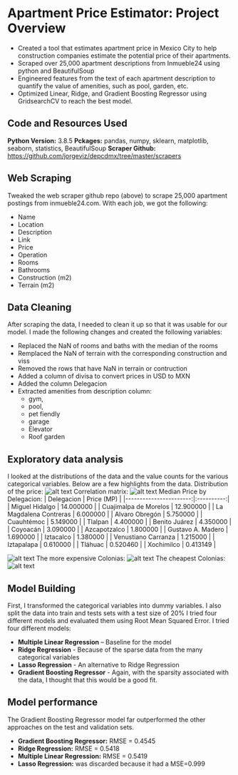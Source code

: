 # Apartment Price Estimator: Project Overview
* Created a tool that estimates apartment price in Mexico City to help construction companies estimate the potential price of their apartments.
* Scraped over 25,000 apartment descriptions from Inmueble24 using python and BeautifulSoup
* Engineered features from the text of each apartment description to quantify the value of amenities, such as pool, garden, etc.
* Optimized Linear, Ridge, and Gradient Boosting Regressor using GridsearchCV to reach the best model.
## Code and Resources Used
**Python Version:** 3.8.5
**Pckages:** pandas, numpy, sklearn, matplotlib, seaborn, statistics, BeautifulSoup
**Scraper Github:** https://github.com/jorgeviz/depcdmx/tree/master/scrapers
## Web Scraping
Tweaked the web scraper github repo (above) to scrape 25,000 apartment postings from inmueble24.com. With each job, we got the following:
* Name
* Location
* Description 
* Link 
* Price 
* Operation 
* Rooms 
* Bathrooms 
* Construction (m2) 
* Terrain (m2)
## Data Cleaning
After scraping the data, I needed to clean it up so that it was usable for our model. I made the following changes and created the following variables:
* Replaced the NaN of rooms and baths with the median of the rooms
* Remplaced the NaN of terrain with the corresponding construction and viss
* Removed the rows that have NaN in terrain or contruction 
* Added a column of divisa to convert prices in USD to MXN
* Added the column Delegacion
* Extracted amenities from description column:
  * gym, 
  * pool, 
  * pet fiendly
  * garage
  * Elevator
  * Roof garden
## Exploratory data analysis
I looked at the distributions of the data and the value counts for the various categorical variables. Below are a few highlights from the data.
Distribution of the price: ![alt text](https://github.com/ismael-lopezb/ds_realestate_proj/blob/master/distri.png "Distribution")
Correlation matrix: ![alt text](https://github.com/ismael-lopezb/ds_realestate_proj/blob/master/heatmap.jpg "Matrix")
Median Price by Delegacion: 
|             Delegacion | Price (MP) |
|-----------------------:|:----------:|
|         Miguel Hidalgo |  14.000000 |
|  Cuajimalpa de Morelos |  12.900000 |
| La Magdalena Contreras |   6.000000 |
|         Alvaro Obregón |   5.750000 |
|             Cuauhtémoc |   5.149000 |
|                Tlalpan |   4.400000 |
|          Benito Juárez |   4.350000 |
|               Coyoacán |   3.090000 |
|           Azcapotzalco |   1.800000 |
|      Gustavo A. Madero |   1.690000 |
|              Iztacalco |   1.380000 |
|    Venustiano Carranza |   1.215000 |
|             Iztapalapa |   0.610000 |
|                Tláhuac |   0.520460 |
|             Xochimilco |   0.413149 |

![alt text](https://github.com/ismael-lopezb/ds_realestate_proj/blob/master/pricepd.png "precio por delegacion")
The more expensive Colonias: ![alt text](https://github.com/ismael-lopezb/ds_realestate_proj/blob/master/pricebcnl.png "Precio nlargest")
The cheapest Colonias: ![alt text](https://github.com/ismael-lopezb/ds_realestate_proj/blob/master/pricebcns.png "Precio nsmallest")
## Model Building
First, I transformed the categorical variables into dummy variables. I also split the data into train and tests sets with a test size of 20%
I tried four different models and evaluated them using Root Mean Squared Error. 
I tried four different models:
* **Multiple Linear Regression** – Baseline for the model
* **Ridge Regression** - Because of the sparse data from the many categorical variables
* **Lasso Regression** - An alternative to Ridge Regression
* **Gradient Boosting Regressor** - Again, with the sparsity associated with the data, I thought that this would be a good fit.
## Model performance
The Gradient Boosting Regressor model far outperformed the other approaches on the test and validation sets.
* **Gradient Boosting Regressor:** RMSE = 0.4545
* **Ridge Regression:** RMSE = 0.5418
* **Multiple Linear Regression:** RMSE = 0.5419
* **Lasso Regression:** was discarded because it had a MSE=0.999
